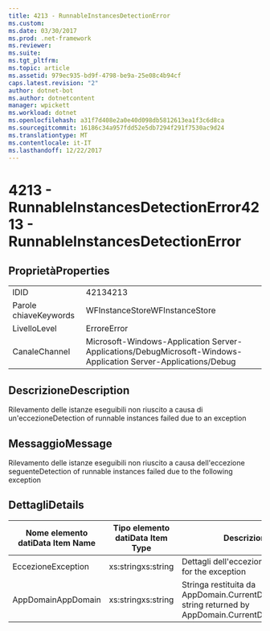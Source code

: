 ```yaml
---
title: 4213 - RunnableInstancesDetectionError
ms.custom: 
ms.date: 03/30/2017
ms.prod: .net-framework
ms.reviewer: 
ms.suite: 
ms.tgt_pltfrm: 
ms.topic: article
ms.assetid: 979ec935-bd9f-4798-be9a-25e08c4b94cf
caps.latest.revision: "2"
author: dotnet-bot
ms.author: dotnetcontent
manager: wpickett
ms.workload: dotnet
ms.openlocfilehash: a31f7d408e2a0e40d098db5812613ea1f3c6d8ca
ms.sourcegitcommit: 16186c34a957fdd52e5db7294f291f7530ac9d24
ms.translationtype: MT
ms.contentlocale: it-IT
ms.lasthandoff: 12/22/2017
---
```

# <a name="4213---runnableinstancesdetectionerror"></a><span data-ttu-id="7ccb7-102">4213 - RunnableInstancesDetectionError</span><span class="sxs-lookup"><span data-stu-id="7ccb7-102">4213 - RunnableInstancesDetectionError</span></span>
## <a name="properties"></a><span data-ttu-id="7ccb7-103">Proprietà</span><span class="sxs-lookup"><span data-stu-id="7ccb7-103">Properties</span></span>  
  
|||  
|-|-|  
|<span data-ttu-id="7ccb7-104">ID</span><span class="sxs-lookup"><span data-stu-id="7ccb7-104">ID</span></span>|<span data-ttu-id="7ccb7-105">4213</span><span class="sxs-lookup"><span data-stu-id="7ccb7-105">4213</span></span>|  
|<span data-ttu-id="7ccb7-106">Parole chiave</span><span class="sxs-lookup"><span data-stu-id="7ccb7-106">Keywords</span></span>|<span data-ttu-id="7ccb7-107">WFInstanceStore</span><span class="sxs-lookup"><span data-stu-id="7ccb7-107">WFInstanceStore</span></span>|  
|<span data-ttu-id="7ccb7-108">Livello</span><span class="sxs-lookup"><span data-stu-id="7ccb7-108">Level</span></span>|<span data-ttu-id="7ccb7-109">Errore</span><span class="sxs-lookup"><span data-stu-id="7ccb7-109">Error</span></span>|  
|<span data-ttu-id="7ccb7-110">Canale</span><span class="sxs-lookup"><span data-stu-id="7ccb7-110">Channel</span></span>|<span data-ttu-id="7ccb7-111">Microsoft-Windows-Application Server-Applications/Debug</span><span class="sxs-lookup"><span data-stu-id="7ccb7-111">Microsoft-Windows-Application Server-Applications/Debug</span></span>|  
  
## <a name="description"></a><span data-ttu-id="7ccb7-112">Descrizione</span><span class="sxs-lookup"><span data-stu-id="7ccb7-112">Description</span></span>  
 <span data-ttu-id="7ccb7-113">Rilevamento delle istanze eseguibili non riuscito a causa di un'eccezione</span><span class="sxs-lookup"><span data-stu-id="7ccb7-113">Detection of runnable instances failed due to an exception</span></span>  
  
## <a name="message"></a><span data-ttu-id="7ccb7-114">Messaggio</span><span class="sxs-lookup"><span data-stu-id="7ccb7-114">Message</span></span>  
 <span data-ttu-id="7ccb7-115">Rilevamento delle istanze eseguibili non riuscito a causa dell'eccezione seguente</span><span class="sxs-lookup"><span data-stu-id="7ccb7-115">Detection of runnable instances failed due to the following exception</span></span>  
  
## <a name="details"></a><span data-ttu-id="7ccb7-116">Dettagli</span><span class="sxs-lookup"><span data-stu-id="7ccb7-116">Details</span></span>  
  
|<span data-ttu-id="7ccb7-117">Nome elemento dati</span><span class="sxs-lookup"><span data-stu-id="7ccb7-117">Data Item Name</span></span>|<span data-ttu-id="7ccb7-118">Tipo elemento dati</span><span class="sxs-lookup"><span data-stu-id="7ccb7-118">Data Item Type</span></span>|<span data-ttu-id="7ccb7-119">Descrizione</span><span class="sxs-lookup"><span data-stu-id="7ccb7-119">Description</span></span>|  
|--------------------|--------------------|-----------------|  
|<span data-ttu-id="7ccb7-120">Eccezione</span><span class="sxs-lookup"><span data-stu-id="7ccb7-120">Exception</span></span>|<span data-ttu-id="7ccb7-121">xs:string</span><span class="sxs-lookup"><span data-stu-id="7ccb7-121">xs:string</span></span>|<span data-ttu-id="7ccb7-122">Dettagli dell'eccezione.</span><span class="sxs-lookup"><span data-stu-id="7ccb7-122">The exception details for the exception</span></span>|  
|<span data-ttu-id="7ccb7-123">AppDomain</span><span class="sxs-lookup"><span data-stu-id="7ccb7-123">AppDomain</span></span>|<span data-ttu-id="7ccb7-124">xs:string</span><span class="sxs-lookup"><span data-stu-id="7ccb7-124">xs:string</span></span>|<span data-ttu-id="7ccb7-125">Stringa restituita da AppDomain.CurrentDomain.FriendlyName.</span><span class="sxs-lookup"><span data-stu-id="7ccb7-125">The string returned by AppDomain.CurrentDomain.FriendlyName.</span></span>|
